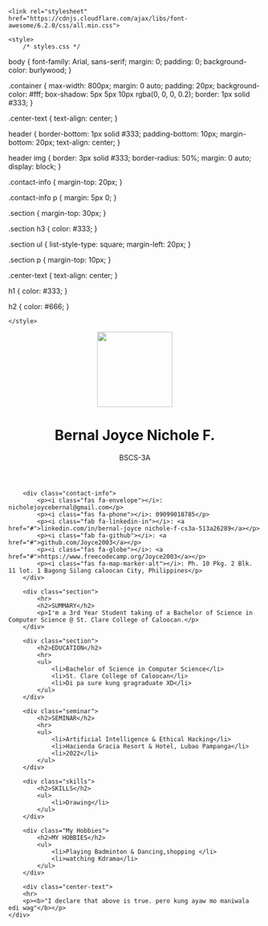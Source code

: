 <!DOCTYPE html>
<html lang="en">
<head>
    <meta charset="UTF-8">
    <meta name="viewport" content="width=device-width, initial-scale=1.0">
    <title>Joyce's  Resume</title>

    <link rel="stylesheet" href="https://cdnjs.cloudflare.com/ajax/libs/font-awesome/6.2.0/css/all.min.css">

    <style>
        /* styles.css */

body {
    font-family: Arial, sans-serif;
    margin: 0;
    padding: 0;
    background-color: burlywood;
}

.container {
    max-width: 800px;
    margin: 0 auto;
    padding: 20px;
    background-color: #fff;
    box-shadow: 5px 5px 10px rgba(0, 0, 0, 0.2);
    border: 1px solid #333;
}

.center-text {
    text-align: center;
}


header {
    border-bottom: 1px solid #333;
    padding-bottom: 10px;
    margin-bottom: 20px;
    text-align: center;
}

header img {
    border: 3px solid #333;
    border-radius: 50%;
    margin: 0 auto;
    display: block;
}

.contact-info {
    margin-top: 20px;
}

.contact-info p {
    margin: 5px 0;
}

.section {
    margin-top: 30px;
}

.section h3 {
    color: #333;
}

.section ul {
    list-style-type: square;
    margin-left: 20px;
}

.section p {
    margin-top: 10px;
}

.center-text {
    text-align: center;
}

h1 {
    color: #333;
}

h2 {
    color: #666;
}

    </style>

</head>
<body>
    <div class="container">
        <header>
            <img src="joyce.jpg" alt=" " style="width: 150px;">
            <h1>Bernal Joyce Nichole F.</h1>
            <p>BSCS-3A</p>
        </header>
        
        <div class="contact-info">
            <p><i class="fas fa-envelope"></i>: nicholejoycebernal@gmail.com</p>
            <p><i class="fas fa-phone"></i>: 09099018785</p>
            <p><i class="fab fa-linkedin-in"></i>: <a href="#">linkedin.com/in/bernal-joyce nichole-f-cs3a-513a26289</a></p>
            <p><i class="fab fa-github"></i>: <a href="#">github.com/Joyce2003</a></p>
            <p><i class="fas fa-globe"></i>: <a href="#">https://www.freecodecamp.org/Joyce2003</a></p>
            <p><i class="fas fa-map-marker-alt"></i>: Ph. 10 Pkg. 2 Blk. 11 lot. 1 Bagong Silang caloocan City, Philippines</p>
        </div>
        
        <div class="section">
            <hr>
            <h2>SUMMARY</h2>
            <p>I'm a 3rd Year Student taking of a Bachelor of Science in Computer Science @ St. Clare College of Caloocan.</p>
        </div>
        
        <div class="section">
            <h2>EDUCATION</h2>
            <hr>
            <ul>
                <li>Bachelor of Science in Computer Science</li>
                <li>St. Clare College of Caloocan</li>
                <li>Di pa sure kung gragraduate XD</li>
            </ul>
        </div>

        <div class="seminar">
            <h2>SEMINAR</h2>
            <hr>
            <ul>
                <li>Artificial Intelligence & Ethical Hacking</li>
                <li>Hacienda Gracia Resort & Hotel, Lubao Pampanga</li>
                <li>2022</li>
            </ul>
        </div>

        <div class="skills">
            <h2>SKILLS</h2>
            <ul>
                <li>Drawing</li>
            </ul>
        </div>

        <div class="My Hobbies">
            <h2>MY HOBBIES</h2>
            <ul>
                <li>Playing Badminton & Dancing,shopping </li>
                <li>watching Kdrama</li>
            </ul>
        </div>
        
        <div class="center-text">
        <hr>
        <p><b>"I declare that above is true. pero kung ayaw mo maniwala edi wag"</b></p>
    </div>
</body>
</html>
